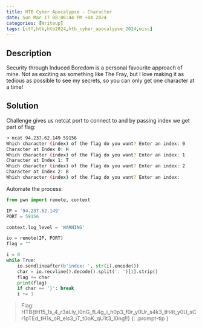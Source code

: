 ```yaml
---
title: HTB Cyber Apocalypse - Character
date: Sun Mar 17 08:06:44 PM +04 2024
categories: [Writeup]
tags: [ctf,htb,htb2024,htb_cyber_apocalypse_2024,misc]
---
```


## Description

Security through Induced Boredom is a personal favourite approach of mine. Not as exciting as something like The Fray, but I love making it as tedious as possible to see my secrets, so you can only get one character at a time!

## Solution

Challenge gives us netcat port to connect to and by passing index we get part of flag:

```bash
➜ ncat 94.237.62.149 59156
Which character (index) of the flag do you want? Enter an index: 0
Character at Index 0: H
Which character (index) of the flag do you want? Enter an index: 1
Character at Index 1: T
Which character (index) of the flag do you want? Enter an index: 2
Character at Index 2: B
Which character (index) of the flag do you want? Enter an index:
```

Automate the process:

```py
from pwn import remote, context

IP = '94.237.62.149' 
PORT = 59156

context.log_level = 'WARNING'

io = remote(IP, PORT)
flag = ""

i = 0 
while True:
    io.sendlineafter(b'index: ', str(i).encode())
    char = io.recvline().decode().split(': ')[1].strip()
    flag += char
    print(flag)
    if char == '}': break
    i += 1
```

> Flag: HTB{tH15_1s_4_r3aLly_l0nG_fL4g_i_h0p3_f0r_y0Ur_s4k3_tH4t_y0U_sCr1pTEd_tH1s_oR_els3_iT_t0oK_qU1t3_l0ng!!}
{: .prompt-tip }